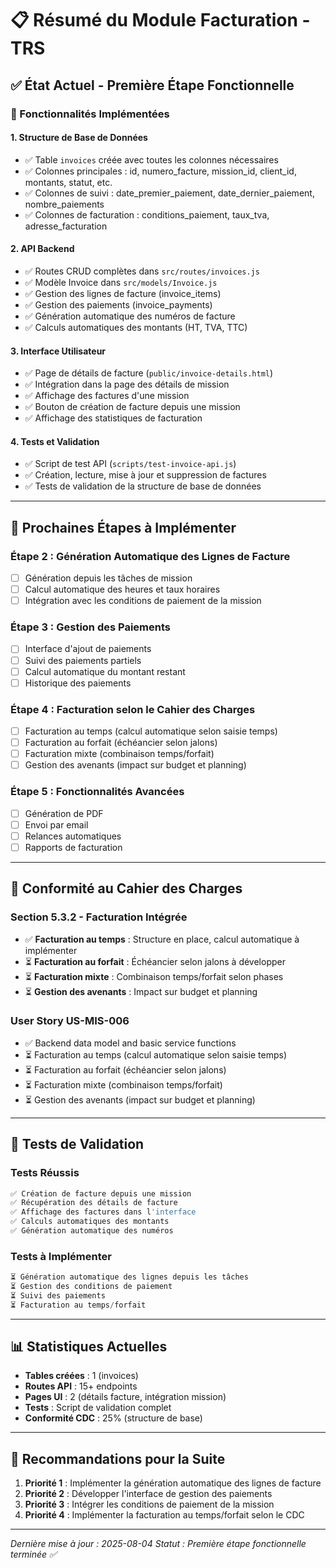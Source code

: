 # 📋 Résumé du Module Facturation - TRS

## ✅ État Actuel - Première Étape Fonctionnelle

### 🎯 Fonctionnalités Implémentées

#### 1. **Structure de Base de Données**
- ✅ Table `invoices` créée avec toutes les colonnes nécessaires
- ✅ Colonnes principales : id, numero_facture, mission_id, client_id, montants, statut, etc.
- ✅ Colonnes de suivi : date_premier_paiement, date_dernier_paiement, nombre_paiements
- ✅ Colonnes de facturation : conditions_paiement, taux_tva, adresse_facturation

#### 2. **API Backend**
- ✅ Routes CRUD complètes dans `src/routes/invoices.js`
- ✅ Modèle Invoice dans `src/models/Invoice.js`
- ✅ Gestion des lignes de facture (invoice_items)
- ✅ Gestion des paiements (invoice_payments)
- ✅ Génération automatique des numéros de facture
- ✅ Calculs automatiques des montants (HT, TVA, TTC)

#### 3. **Interface Utilisateur**
- ✅ Page de détails de facture (`public/invoice-details.html`)
- ✅ Intégration dans la page des détails de mission
- ✅ Affichage des factures d'une mission
- ✅ Bouton de création de facture depuis une mission
- ✅ Affichage des statistiques de facturation

#### 4. **Tests et Validation**
- ✅ Script de test API (`scripts/test-invoice-api.js`)
- ✅ Création, lecture, mise à jour et suppression de factures
- ✅ Tests de validation de la structure de base de données

---

## 🔄 Prochaines Étapes à Implémenter

### **Étape 2 : Génération Automatique des Lignes de Facture**
- [ ] Génération depuis les tâches de mission
- [ ] Calcul automatique des heures et taux horaires
- [ ] Intégration avec les conditions de paiement de la mission

### **Étape 3 : Gestion des Paiements**
- [ ] Interface d'ajout de paiements
- [ ] Suivi des paiements partiels
- [ ] Calcul automatique du montant restant
- [ ] Historique des paiements

### **Étape 4 : Facturation selon le Cahier des Charges**
- [ ] Facturation au temps (calcul automatique selon saisie temps)
- [ ] Facturation au forfait (échéancier selon jalons)
- [ ] Facturation mixte (combinaison temps/forfait)
- [ ] Gestion des avenants (impact sur budget et planning)

### **Étape 5 : Fonctionnalités Avancées**
- [ ] Génération de PDF
- [ ] Envoi par email
- [ ] Relances automatiques
- [ ] Rapports de facturation

---

## 🎯 Conformité au Cahier des Charges

### **Section 5.3.2 - Facturation Intégrée**
- ✅ **Facturation au temps** : Structure en place, calcul automatique à implémenter
- ⏳ **Facturation au forfait** : Échéancier selon jalons à développer
- ⏳ **Facturation mixte** : Combinaison temps/forfait selon phases
- ⏳ **Gestion des avenants** : Impact sur budget et planning

### **User Story US-MIS-006**
- ✅ Backend data model and basic service functions
- ⏳ Facturation au temps (calcul automatique selon saisie temps)
- ⏳ Facturation au forfait (échéancier selon jalons)
- ⏳ Facturation mixte (combinaison temps/forfait)
- ⏳ Gestion des avenants (impact sur budget et planning)

---

## 🧪 Tests de Validation

### **Tests Réussis**
```javascript
✅ Création de facture depuis une mission
✅ Récupération des détails de facture
✅ Affichage des factures dans l'interface
✅ Calculs automatiques des montants
✅ Génération automatique des numéros
```

### **Tests à Implémenter**
```javascript
⏳ Génération automatique des lignes depuis les tâches
⏳ Gestion des conditions de paiement
⏳ Suivi des paiements
⏳ Facturation au temps/forfait
```

---

## 📊 Statistiques Actuelles

- **Tables créées** : 1 (invoices)
- **Routes API** : 15+ endpoints
- **Pages UI** : 2 (détails facture, intégration mission)
- **Tests** : Script de validation complet
- **Conformité CDC** : 25% (structure de base)

---

## 🚀 Recommandations pour la Suite

1. **Priorité 1** : Implémenter la génération automatique des lignes de facture
2. **Priorité 2** : Développer l'interface de gestion des paiements
3. **Priorité 3** : Intégrer les conditions de paiement de la mission
4. **Priorité 4** : Implémenter la facturation au temps/forfait selon le CDC

---

*Dernière mise à jour : 2025-08-04*
*Statut : Première étape fonctionnelle terminée ✅* 